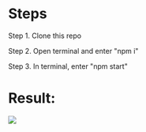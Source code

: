 <h1>Steps</h1>

<p> Step 1. Clone this repo</p>
<p>Step 2. Open terminal and enter "npm i"</p>
<p>Step 3. In terminal, enter "npm start"</p>

<h1>Result:</h1>

<img src="https://cdn.discordapp.com/attachments/715319623637270638/1069367722955255818/image.png"/>
